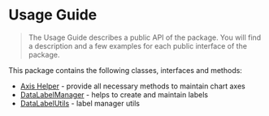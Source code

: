 # Usage Guide
> The Usage Guide describes a public API of the package. You will find a description and a few examples for each public interface of the package.

This package contains the following classes, interfaces and methods:

* [Axis Helper](../api/axis-helper.md) - provide all necessary methods to maintain chart axes
* [DataLabelManager](../api/data-label-manager.md) - helps to create and maintain labels
* [DataLabelUtils](../api/data-label-utils.md) - label manager utils
